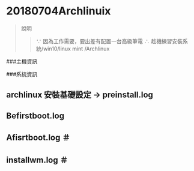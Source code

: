 # 20180704Archlinuix
> 說明
>>∵ 因為工作需要，要出差有配置一台高級筆電
>>∴ 趁機練習安裝系統/win10/linux mint /Archlinux

###主機資訊


###系統資訊


## archlinux 安裝基礎設定 → preinstall.log   


## Befirstboot.log     

## Afisrtboot.log     ＃ 

## installwm.log      ＃
 



